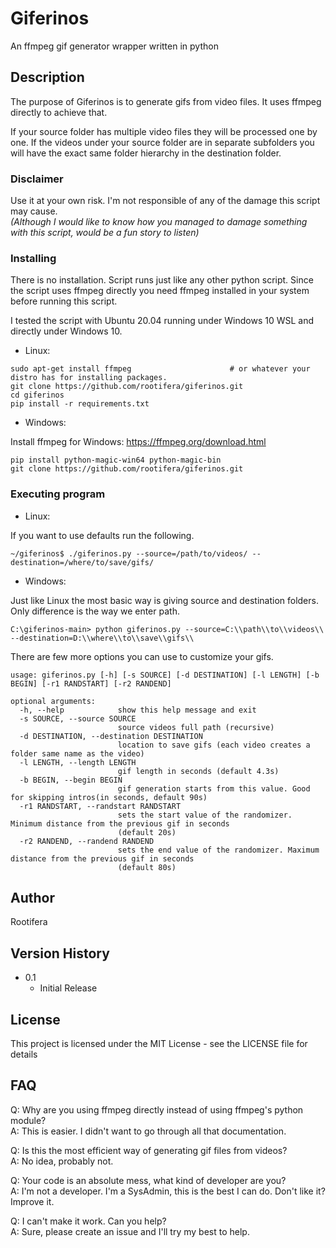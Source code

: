 # Giferinos 

An ffmpeg gif generator wrapper written in python

## Description

The purpose of Giferinos is to generate gifs from video files. It uses ffmpeg directly to achieve that. 

If your source folder has multiple video files they will be processed one by one. If the videos under
your source folder are in separate subfolders you will have the exact same folder hierarchy in the destination folder. 

### Disclaimer

Use it at your own risk. I'm not responsible of any of the damage this script may cause.  
<em>(Although I would like to know how you managed to damage something with this script, would be a fun story to listen)</em>

### Installing

There is no installation. Script runs just like any other python script. Since the script uses ffmpeg directly 
you need ffmpeg installed in your system before running this script.

I tested the script with Ubuntu 20.04 running under Windows 10 WSL and directly under Windows 10. 

* Linux:

```
sudo apt-get install ffmpeg                      # or whatever your distro has for installing packages.
git clone https://github.com/rootifera/giferinos.git
cd giferinos
pip install -r requirements.txt
```

* Windows:

Install ffmpeg for Windows:
https://ffmpeg.org/download.html

```
pip install python-magic-win64 python-magic-bin
git clone https://github.com/rootifera/giferinos.git
```

### Executing program

* Linux:

If you want to use defaults run the following. 
```
~/giferinos$ ./giferinos.py --source=/path/to/videos/ --destination=/where/to/save/gifs/
```

* Windows:

Just like Linux the most basic way is giving source and destination folders. Only difference is the way we enter path. 

```
C:\giferinos-main> python giferinos.py --source=C:\\path\\to\\videos\\ --destination=D:\\where\\to\\save\\gifs\\
```

There are few more options you can use to customize your gifs. 

```
usage: giferinos.py [-h] [-s SOURCE] [-d DESTINATION] [-l LENGTH] [-b BEGIN] [-r1 RANDSTART] [-r2 RANDEND]

optional arguments:
  -h, --help            show this help message and exit
  -s SOURCE, --source SOURCE
                        source videos full path (recursive)
  -d DESTINATION, --destination DESTINATION
                        location to save gifs (each video creates a folder same name as the video)
  -l LENGTH, --length LENGTH
                        gif length in seconds (default 4.3s)
  -b BEGIN, --begin BEGIN
                        gif generation starts from this value. Good for skipping intros(in seconds, default 90s)
  -r1 RANDSTART, --randstart RANDSTART
                        sets the start value of the randomizer. Minimum distance from the previous gif in seconds
                        (default 20s)
  -r2 RANDEND, --randend RANDEND
                        sets the end value of the randomizer. Maximum distance from the previous gif in seconds
                        (default 80s)
```

## Author

Rootifera

## Version History

* 0.1
    * Initial Release

## License

This project is licensed under the MIT License - see the LICENSE file for details

## FAQ

Q: Why are you using ffmpeg directly instead of using ffmpeg's python module?  
A: This is easier. I didn't want to go through all that documentation.

Q: Is this the most efficient way of generating gif files from videos?  
A: No idea, probably not. 

Q: Your code is an absolute mess, what kind of developer are you?  
A: I'm not a developer. I'm a SysAdmin, this is the best I can do. Don't like it? Improve it.

Q: I can't make it work. Can you help?  
A: Sure, please create an issue and I'll try my best to help.
